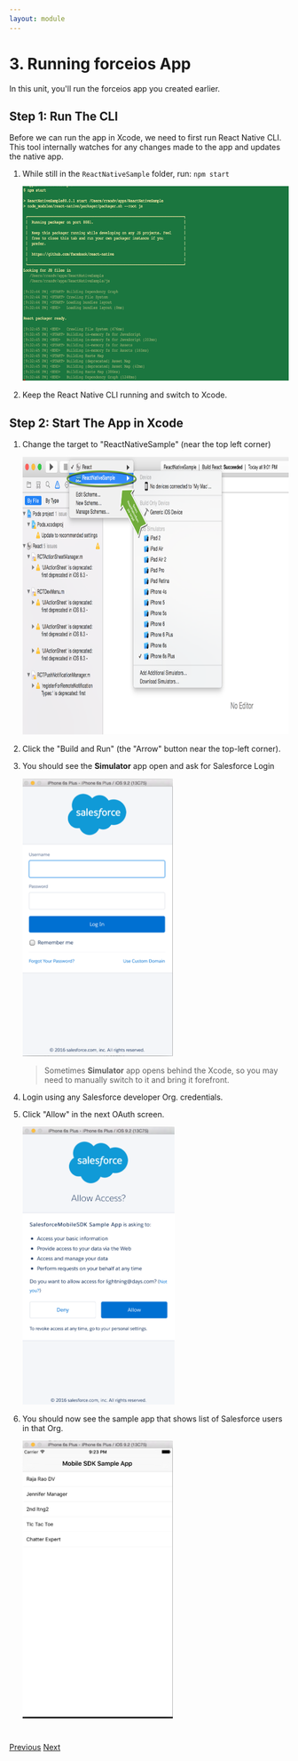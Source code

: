 ```yaml
---
layout: module
---
```

# 3. Running forceios App
In this unit, you'll run the forceios app you created earlier.


## Step 1: Run The CLI
Before we can run the app in Xcode, we need to first run React Native CLI. This tool internally watches for any changes made to the app and updates the native app. 

1. While still in the `ReactNativeSample` folder, run: `npm start`

	<img src="images/react-cli.png" style="height:350px" />
2. Keep the React Native CLI running and switch to Xcode.

## Step 2: Start The App in Xcode
1. Change the target to "ReactNativeSample" (near the top left corner) 
	
	<img src="images/xcode-react-native-start.png" style="height:500px" />

2. Click the "Build and Run" (the "Arrow" button near the top-left corner).
3. You should see the **Simulator** app open and ask for Salesforce Login

	<img src="images/simulator.png" style="height:500px" />
	
	> Sometimes **Simulator** app opens behind the Xcode, so you may need to manually switch to it and bring it forefront. 
4. Login using any Salesforce developer Org. credentials.
5. Click "Allow" in the next OAuth screen.

	<img src="images/xcode-oauth-screen.png" style="height:500px" />
6. You should now see the sample app that shows list of Salesforce users in that Org.

	<img src="images/sampleApp.png" style="height:500px" />
<div class="row" style="margin-top:40px;">
<div class="col-sm-12">
<a href="react-native-tutorial-create-forceios-app.html" class="btn btn-default"><i class="glyphicon glyphicon-chevron-left"></i> Previous</a>
<a href="react-native-tutorial-adding-connected-app.html" class="btn btn-default pull-right">Next <i class="glyphicon glyphicon-chevron-right"></i></a>
</div>
</div>
